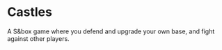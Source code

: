 # Castles
A S&amp;box game where you defend and upgrade your own base, and fight against other players.
